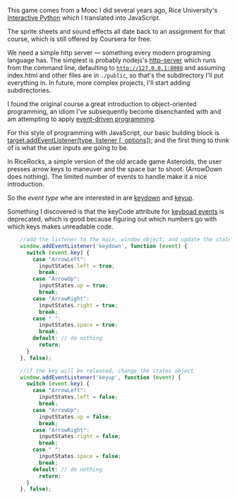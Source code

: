 

This game comes from a Mooc I did several years ago, Rice University's 
<a href="https://www.coursera.org/learn/interactive-python-1">Interactive Python</a> which I translated into
JavaScript.

The sprite sheets and sound effects all date back to an assignment for that course, which is still offered by Coursera for free.

We need a simple http server &mdash; something every modern programing language has. The simplest is probably nodejs's 
<a href="https://www.npmjs.com/package/http-server">http-server</a> which runs from the command line, defaulting to
<code>http://127.0.0.1:8080</code> and assuming index.html and other files are in <code>./public</code>, so that's the
subdirectory I'll put everything in. In future, more complex projects, I'll start adding subdirectories.

I found the original course a great introduction to object-oriented programming, an idiom I've subsequently become
disenchanted with and am attempting to apply <a href="https://en.wikipedia.org/wiki/Event-driven_programming">
event-driven programming</a>.

For this style of programming with JavaScript, our basic building block is 
<a href="https://developer.mozilla.org/en-US/docs/Web/API/EventTarget/addEventListener">
target.addEventListener(type, listener [, options]);</a> and the first thing to think of is what the user inputs are
going to be.

In RiceRocks, a simple version of the old arcade game Asteroids, the user presses arrow keys to maneuver
and the space bar to shoot. (ArrowDown does nothing). The limited number of events to handle make it a nice introduction.

So the <em>event type</em> whe are interested in are 
<a href="https://developer.mozilla.org/en-US/docs/Web/API/Document/keydown_event">keydown</a> and
<a href="https://developer.mozilla.org/en-US/docs/Web/API/Document/keyup_event">keyup</a>.

Something I discovered is that the keyCode attribute for 
<a href="https://developer.mozilla.org/en-US/docs/Web/API/KeyboardEvent">keyboad events</a> is deprecated,
which is good because figuring out which numbers go with which keys makes unreadable code.

```javascript
    //add the listener to the main, window object, and update the states
    window.addEventListener('keydown', function (event) {
      switch (event.key) {
        case "ArrowLeft":
          inputStates.left = true;
          break;
        case "ArrowUp":
          inputStates.up = true;
          break;
        case "ArrowRight":
          inputStates.right = true;
          break;
        case " ":
          inputStates.space = true;
          break;
        default: // do nothing
          return;
      }
    }, false);

    //if the key will be released, change the states object
    window.addEventListener('keyup', function (event) {
      switch (event.key) {
        case "ArrowLeft":
          inputStates.left = false;
          break;
        case "ArrowUp":
          inputStates.up = false;
          break;
        case "ArrowRight":
          inputStates.right = false;
          break;
        case " ":
          inputStates.space = false;
          break;
        default: // do nothing
          return;
      }
    }, false);
```

